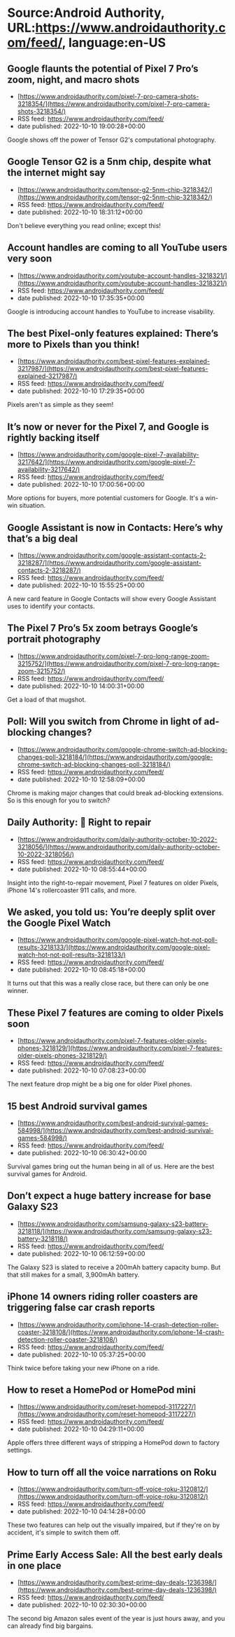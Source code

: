 # Source:Android Authority, URL:https://www.androidauthority.com/feed/, language:en-US

## Google flaunts the potential of Pixel 7 Pro’s zoom, night, and macro shots
 - [https://www.androidauthority.com/pixel-7-pro-camera-shots-3218354/](https://www.androidauthority.com/pixel-7-pro-camera-shots-3218354/)
 - RSS feed: https://www.androidauthority.com/feed/
 - date published: 2022-10-10 19:00:28+00:00

Google shows off the power of Tensor G2's computational photography.

## Google Tensor G2 is a 5nm chip, despite what the internet might say
 - [https://www.androidauthority.com/tensor-g2-5nm-chip-3218342/](https://www.androidauthority.com/tensor-g2-5nm-chip-3218342/)
 - RSS feed: https://www.androidauthority.com/feed/
 - date published: 2022-10-10 18:31:12+00:00

Don't believe everything you read online; except this!

## Account handles are coming to all YouTube users very soon
 - [https://www.androidauthority.com/youtube-account-handles-3218321/](https://www.androidauthority.com/youtube-account-handles-3218321/)
 - RSS feed: https://www.androidauthority.com/feed/
 - date published: 2022-10-10 17:35:35+00:00

Google is introducing account handles to YouTube to increase visability.

## The best Pixel-only features explained: There’s more to Pixels than you think!
 - [https://www.androidauthority.com/best-pixel-features-explained-3217987/](https://www.androidauthority.com/best-pixel-features-explained-3217987/)
 - RSS feed: https://www.androidauthority.com/feed/
 - date published: 2022-10-10 17:29:35+00:00

Pixels aren't as simple as they seem!

## It’s now or never for the Pixel 7, and Google is rightly backing itself
 - [https://www.androidauthority.com/google-pixel-7-availability-3217642/](https://www.androidauthority.com/google-pixel-7-availability-3217642/)
 - RSS feed: https://www.androidauthority.com/feed/
 - date published: 2022-10-10 17:00:56+00:00

More options for buyers, more potential customers for Google. It's a win-win situation.

## Google Assistant is now in Contacts: Here’s why that’s a big deal
 - [https://www.androidauthority.com/google-assistant-contacts-2-3218287/](https://www.androidauthority.com/google-assistant-contacts-2-3218287/)
 - RSS feed: https://www.androidauthority.com/feed/
 - date published: 2022-10-10 15:55:25+00:00

A new card feature in Google Contacts will show every Google Assistant uses to identify your contacts.

## The Pixel 7 Pro’s 5x zoom betrays Google’s portrait photography
 - [https://www.androidauthority.com/pixel-7-pro-long-range-zoom-3215752/](https://www.androidauthority.com/pixel-7-pro-long-range-zoom-3215752/)
 - RSS feed: https://www.androidauthority.com/feed/
 - date published: 2022-10-10 14:00:31+00:00

Get a load of that mugshot.

## Poll: Will you switch from Chrome in light of ad-blocking changes?
 - [https://www.androidauthority.com/google-chrome-switch-ad-blocking-changes-poll-3218184/](https://www.androidauthority.com/google-chrome-switch-ad-blocking-changes-poll-3218184/)
 - RSS feed: https://www.androidauthority.com/feed/
 - date published: 2022-10-10 12:58:09+00:00

Chrome is making major changes that could break ad-blocking extensions. So is this enough for you to switch?

## Daily Authority: 🔨 Right to repair
 - [https://www.androidauthority.com/daily-authority-october-10-2022-3218056/](https://www.androidauthority.com/daily-authority-october-10-2022-3218056/)
 - RSS feed: https://www.androidauthority.com/feed/
 - date published: 2022-10-10 08:55:44+00:00

Insight into the right-to-repair movement, Pixel 7 features on older Pixels, iPhone 14's rollercoaster 911 calls, and more.

## We asked, you told us: You’re deeply split over the Google Pixel Watch
 - [https://www.androidauthority.com/google-pixel-watch-hot-not-poll-results-3218133/](https://www.androidauthority.com/google-pixel-watch-hot-not-poll-results-3218133/)
 - RSS feed: https://www.androidauthority.com/feed/
 - date published: 2022-10-10 08:45:18+00:00

It turns out that this was a really close race, but there can only be one winner.

## These Pixel 7 features are coming to older Pixels soon
 - [https://www.androidauthority.com/pixel-7-features-older-pixels-phones-3218129/](https://www.androidauthority.com/pixel-7-features-older-pixels-phones-3218129/)
 - RSS feed: https://www.androidauthority.com/feed/
 - date published: 2022-10-10 07:08:23+00:00

The next feature drop might be a big one for older Pixel phones.

## 15 best Android survival games
 - [https://www.androidauthority.com/best-android-survival-games-584998/](https://www.androidauthority.com/best-android-survival-games-584998/)
 - RSS feed: https://www.androidauthority.com/feed/
 - date published: 2022-10-10 06:30:42+00:00

Survival games bring out the human being in all of us. Here are the best survival games for Android.

## Don’t expect a huge battery increase for base Galaxy S23
 - [https://www.androidauthority.com/samsung-galaxy-s23-battery-3218118/](https://www.androidauthority.com/samsung-galaxy-s23-battery-3218118/)
 - RSS feed: https://www.androidauthority.com/feed/
 - date published: 2022-10-10 06:12:59+00:00

The Galaxy S23 is slated to receive a 200mAh battery capacity bump. But that still makes for a small, 3,900mAh battery.

## iPhone 14 owners riding roller coasters are triggering false car crash reports
 - [https://www.androidauthority.com/iphone-14-crash-detection-roller-coaster-3218108/](https://www.androidauthority.com/iphone-14-crash-detection-roller-coaster-3218108/)
 - RSS feed: https://www.androidauthority.com/feed/
 - date published: 2022-10-10 05:37:25+00:00

Think twice before taking your new iPhone on a ride.

## How to reset a HomePod or HomePod mini
 - [https://www.androidauthority.com/reset-homepod-3117227/](https://www.androidauthority.com/reset-homepod-3117227/)
 - RSS feed: https://www.androidauthority.com/feed/
 - date published: 2022-10-10 04:29:11+00:00

Apple offers three different ways of stripping a HomePod down to factory settings.

## How to turn off all the voice narrations on Roku
 - [https://www.androidauthority.com/turn-off-voice-roku-3120812/](https://www.androidauthority.com/turn-off-voice-roku-3120812/)
 - RSS feed: https://www.androidauthority.com/feed/
 - date published: 2022-10-10 04:14:28+00:00

These two features can help out the visually impaired, but if they're on by accident, it's simple to switch them off.

## Prime Early Access Sale: All the best early deals in one place
 - [https://www.androidauthority.com/best-prime-day-deals-1236398/](https://www.androidauthority.com/best-prime-day-deals-1236398/)
 - RSS feed: https://www.androidauthority.com/feed/
 - date published: 2022-10-10 02:30:30+00:00

The second big Amazon sales event of the year is just hours away, and you can already find big bargains.

